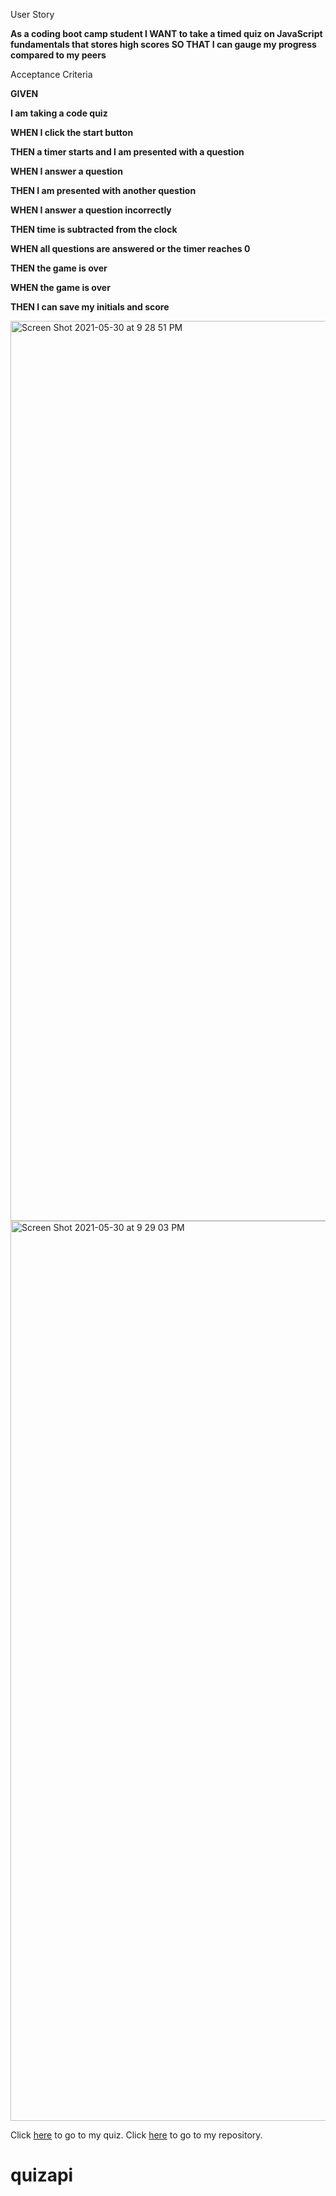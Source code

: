 

User Story<b>


As a coding boot camp student
I WANT to take a timed quiz on JavaScript fundamentals that stores high scores
SO THAT I can gauge my progress compared to my peers</b>



Acceptance Criteria 



<b>
GIVEN 


I am taking a code quiz




WHEN I click the start button




THEN a timer starts and I am presented with a question





WHEN I answer a question




THEN I am presented with another question





WHEN I answer a question incorrectly





THEN time is subtracted from the clock





WHEN all questions are answered or the timer reaches 0




THEN the game is over




WHEN the game is over



THEN I can save my initials and score</b>




<img width="1440" alt="Screen Shot 2021-05-30 at 9 28 51 PM" src="https://user-images.githubusercontent.com/83053936/120139872-40b43200-c18e-11eb-94c8-d50779aad9df.png">
<img width="1440" alt="Screen Shot 2021-05-30 at 9 29 03 PM" src="https://user-images.githubusercontent.com/83053936/120139874-414cc880-c18e-11eb-8de2-b2fbf6a3df1f.png">


Click [here](https://sophiaaziz.github.io/APIQuiz/) to go to my quiz. 
Click [here](https://github.com/sophiaaziz/APIquiz) to go to my repository.
# quizapi
